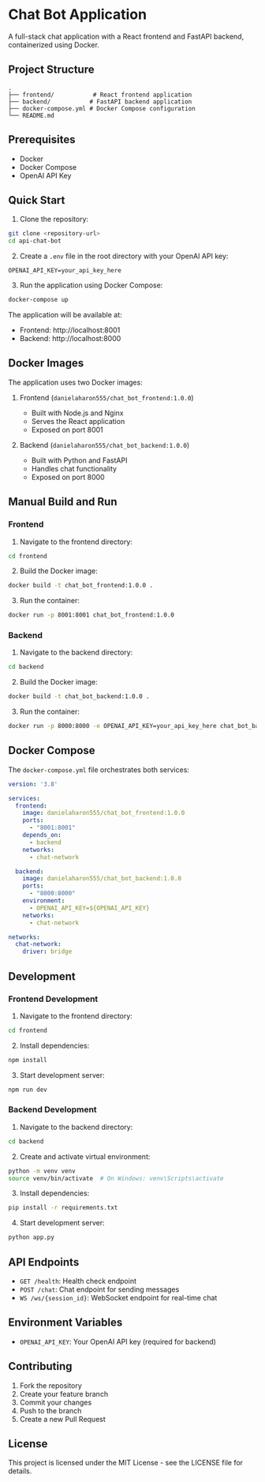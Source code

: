 # Chat Bot Application

A full-stack chat application with a React frontend and FastAPI backend, containerized using Docker.

## Project Structure

```
.
├── frontend/           # React frontend application
├── backend/           # FastAPI backend application
├── docker-compose.yml # Docker Compose configuration
└── README.md
```

## Prerequisites

- Docker
- Docker Compose
- OpenAI API Key

## Quick Start

1. Clone the repository:
```bash
git clone <repository-url>
cd api-chat-bot
```

2. Create a `.env` file in the root directory with your OpenAI API key:
```
OPENAI_API_KEY=your_api_key_here
```

3. Run the application using Docker Compose:
```bash
docker-compose up
```

The application will be available at:
- Frontend: http://localhost:8001
- Backend: http://localhost:8000

## Docker Images

The application uses two Docker images:

1. Frontend (`danielaharon555/chat_bot_frontend:1.0.0`)
   - Built with Node.js and Nginx
   - Serves the React application
   - Exposed on port 8001

2. Backend (`danielaharon555/chat_bot_backend:1.0.0`)
   - Built with Python and FastAPI
   - Handles chat functionality
   - Exposed on port 8000

## Manual Build and Run

### Frontend

1. Navigate to the frontend directory:
```bash
cd frontend
```

2. Build the Docker image:
```bash
docker build -t chat_bot_frontend:1.0.0 .
```

3. Run the container:
```bash
docker run -p 8001:8001 chat_bot_frontend:1.0.0
```

### Backend

1. Navigate to the backend directory:
```bash
cd backend
```

2. Build the Docker image:
```bash
docker build -t chat_bot_backend:1.0.0 .
```

3. Run the container:
```bash
docker run -p 8000:8000 -e OPENAI_API_KEY=your_api_key_here chat_bot_backend:1.0.0
```

## Docker Compose

The `docker-compose.yml` file orchestrates both services:

```yaml
version: '3.8'

services:
  frontend:
    image: danielaharon555/chat_bot_frontend:1.0.0
    ports:
      - "8001:8001"
    depends_on:
      - backend
    networks:
      - chat-network

  backend:
    image: danielaharon555/chat_bot_backend:1.0.0
    ports:
      - "8000:8000"
    environment:
      - OPENAI_API_KEY=${OPENAI_API_KEY}
    networks:
      - chat-network

networks:
  chat-network:
    driver: bridge
```

## Development

### Frontend Development

1. Navigate to the frontend directory:
```bash
cd frontend
```

2. Install dependencies:
```bash
npm install
```

3. Start development server:
```bash
npm run dev
```

### Backend Development

1. Navigate to the backend directory:
```bash
cd backend
```

2. Create and activate virtual environment:
```bash
python -m venv venv
source venv/bin/activate  # On Windows: venv\Scripts\activate
```

3. Install dependencies:
```bash
pip install -r requirements.txt
```

4. Start development server:
```bash
python app.py
```

## API Endpoints

- `GET /health`: Health check endpoint
- `POST /chat`: Chat endpoint for sending messages
- `WS /ws/{session_id}`: WebSocket endpoint for real-time chat

## Environment Variables

- `OPENAI_API_KEY`: Your OpenAI API key (required for backend)

## Contributing

1. Fork the repository
2. Create your feature branch
3. Commit your changes
4. Push to the branch
5. Create a new Pull Request

## License

This project is licensed under the MIT License - see the LICENSE file for details. 